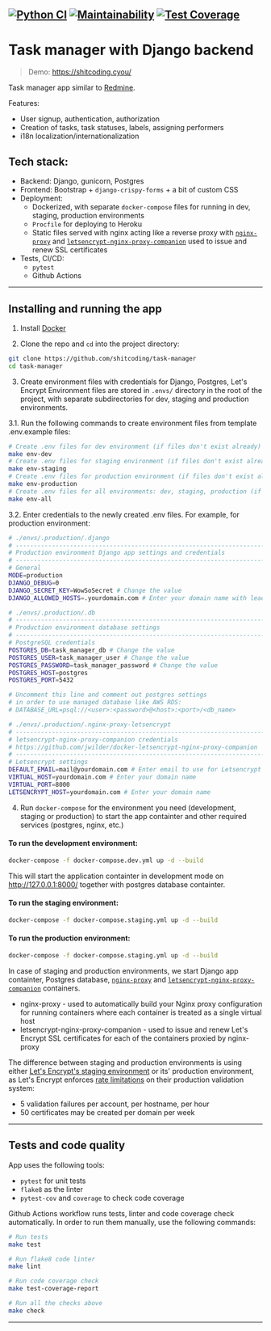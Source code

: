 [![Python CI](https://github.com/shitcoding/python-project-lvl4/actions/workflows/CI.yml/badge.svg)](https://github.com/shitcoding/python-project-lvl4/actions/workflows/CI.yml)
[![Maintainability](https://api.codeclimate.com/v1/badges/49e3fce0533f78da6b43/maintainability)](https://codeclimate.com/github/shitcoding/python-project-lvl4/maintainability)
[![Test Coverage](https://api.codeclimate.com/v1/badges/49e3fce0533f78da6b43/test_coverage)](https://codeclimate.com/github/shitcoding/python-project-lvl4/test_coverage)
---
# Task manager with Django backend

> Demo:
> https://shitcoding.cyou/

Task manager app similar to [Redmine](http://redmine.org).

Features:
- User signup, authentication, authorization
- Creation of tasks, task statuses, labels, assigning performers
- i18n localization/internationalization

## Tech stack:
- Backend: Django, gunicorn, Postgres
- Frontend: Bootstrap + `django-crispy-forms` + a bit of custom CSS
- Deployment:
  - Dockerized, with separate `docker-compose` files for running in dev, staging, production environments
  - `Procfile` for deploying to Heroku
  - Static files served with nginx acting like a reverse proxy with [`nginx-proxy`](https://github.com/nginx-proxy/nginx-proxy) and [`letsencrypt-nginx-proxy-companion`](https://github.com/nginx-proxy/docker-letsencrypt-nginx-proxy-companion) used to issue and renew SSL certificates
- Tests, CI/CD:
  - `pytest`
  - Github Actions


---
## Installing and running the app
1. Install [Docker](https://www.docker.com/get-started)

2. Clone the repo and `cd` into the project directory:
```sh
git clone https://github.com/shitcoding/task-manager
cd task-manager
```

3. Create environment files with credentials for Django, Postgres, Let's Encrypt
Environment files are stored in `.envs/` directory in the root of the project, with separate subdirectories for dev, staging and production environments.

3.1. Run the following commands to create environment files from template .env.example files:
```sh
# Create .env files for dev environment (if files don't exist already)
make env-dev
# Create .env files for staging environment (if files don't exist already)
make env-staging
# Create .env files for production environment (if files don't exist already)
make env-production
# Create .env files for all environments: dev, staging, production (if files don't exist already)
make env-all
```

3.2. Enter credentials to the newly created .env files.
For example, for production environment:
```sh
# ./envs/.production/.django
# ------------------------------------------------------------------------------
# Production environment Django app settings and credentials
# ------------------------------------------------------------------------------
# General
MODE=production
DJANGO_DEBUG=0
DJANGO_SECRET_KEY=WowSoSecret # Change the value
DJANGO_ALLOWED_HOSTS=.yourdomain.com # Enter your domain name with leading dot
```
```sh
# ./envs/.production/.db
# ------------------------------------------------------------------------------
# Production environment database settings
# ------------------------------------------------------------------------------
# PostgreSQL credentials
POSTGRES_DB=task_manager_db # Change the value
POSTGRES_USER=task_manager_user # Change the value
POSTGRES_PASSWORD=task_manager_password # Change the value
POSTGRES_HOST=postgres
POSTGRES_PORT=5432

# Uncomment this line and comment out postgres settings
# in order to use managed database like AWS RDS:
# DATABASE_URL=psql://<user>:<password>@<host>:<port>/<db_name>
```
```sh
# ./envs/.production/.nginx-proxy-letsencrypt
# ------------------------------------------------------------------------------
# letsencrypt-nginx-proxy-companion credentials
# https://github.com/jwilder/docker-letsencrypt-nginx-proxy-companion
# ------------------------------------------------------------------------------
# Letsencrypt settings
DEFAULT_EMAIL=mail@yourdomain.com # Enter email to use for Letsencrypt CA
VIRTUAL_HOST=yourdomain.com # Enter your domain name
VIRTUAL_PORT=8000
LETSENCRYPT_HOST=yourdomain.com # Enter your domain name
```


4. Run `docker-compose` for the environment you need (development, staging or production) to start the app containter and other required services (postgres, nginx, etc.)

#### To run the development environment:
```sh
docker-compose -f docker-compose.dev.yml up -d --build
```
This will start the application containter in development mode on http://127.0.0.1:8000/ together with postgres database containter.

#### To run the staging environment:
```sh
docker-compose -f docker-compose.staging.yml up -d --build
```

#### To run the production environment:
```sh
docker-compose -f docker-compose.staging.yml up -d --build
```

In case of staging and production environments, we start Django app containter, Postgres database, [`nginx-proxy`](https://github.com/nginx-proxy/nginx-proxy) and [`letsencrypt-nginx-proxy-companion`](https://github.com/nginx-proxy/docker-letsencrypt-nginx-proxy-companion) containers.
  - nginx-proxy - used to automatically build your Nginx proxy configuration for running containers where each container is treated as a single virtual host
  - letsencrypt-nginx-proxy-companion - used to issue and renew Let's Encrypt SSL certificates for each of the containers proxied by nginx-proxy

The difference between staging and production environments is using either [Let's Encrypt's staging environment](https://letsencrypt.org/docs/staging-environment/) or its' production environment, as Let's Encrypt enforces [rate limitations](https://letsencrypt.org/docs/rate-limits/) on their production validation system:
  - 5 validation failures per account, per hostname, per hour
  - 50 certificates may be created per domain per week


---
## Tests and code quality
App uses the following tools:
- `pytest` for unit tests
- `flake8` as the linter
- `pytest-cov` and `coverage` to check code coverage

Github Actions workflow runs tests, linter and code coverage check automatically.
In order to run them manually, use the following commands:
```sh
# Run tests
make test

# Run flake8 code linter
make lint

# Run code coverage check
make test-coverage-report

# Run all the checks above
make check
```

---
